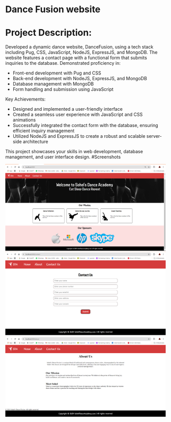 # Dance Fusion website


# Project Description:

Developed a dynamic dance website, DanceFusion, using a tech stack including Pug, CSS, JavaScript, NodeJS, ExpressJS, and MongoDB. The website features a contact page with a functional form that submits inquiries to the database. Demonstrated proficiency in:

- Front-end development with Pug and CSS
- Back-end development with NodeJS, ExpressJS, and MongoDB
- Database management with MongoDB
- Form handling and submission using JavaScript

Key Achievements:

- Designed and implemented a user-friendly interface
- Created a seamless user experience with JavaScript and CSS animations
- Successfully integrated the contact form with the database, ensuring efficient inquiry management
- Utilized NodeJS and ExpressJS to create a robust and scalable server-side architecture

This project showcases your skills in web development, database management, and user interface design.
#Screenshots

![image alt](https://github.com/sohelkureshi/Dance-Fusion-website/blob/3226d4d56fc913dc60c2687c9d1edc9d8bf9a8cd/screenshots/Screenshot%20(10105).png)
![image alt](https://github.com/sohelkureshi/Dance-Fusion-website/blob/3226d4d56fc913dc60c2687c9d1edc9d8bf9a8cd/screenshots/Screenshot%20(10106).png)
![image alt](https://github.com/sohelkureshi/Dance-Fusion-website/blob/3226d4d56fc913dc60c2687c9d1edc9d8bf9a8cd/screenshots/Screenshot%20(10107).png)
